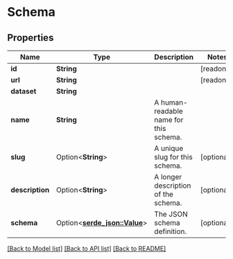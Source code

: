# Schema

## Properties

Name | Type | Description | Notes
------------ | ------------- | ------------- | -------------
**id** | **String** |  | [readonly]
**url** | **String** |  | [readonly]
**dataset** | **String** |  | 
**name** | **String** | A human-readable name for this schema. | 
**slug** | Option<**String**> | A unique slug for this schema. | [optional]
**description** | Option<**String**> | A longer description of the schema. | [optional]
**schema** | Option<[**serde_json::Value**](.md)> | The JSON schema definition. | [optional]

[[Back to Model list]](../README.md#documentation-for-models) [[Back to API list]](../README.md#documentation-for-api-endpoints) [[Back to README]](../README.md)


